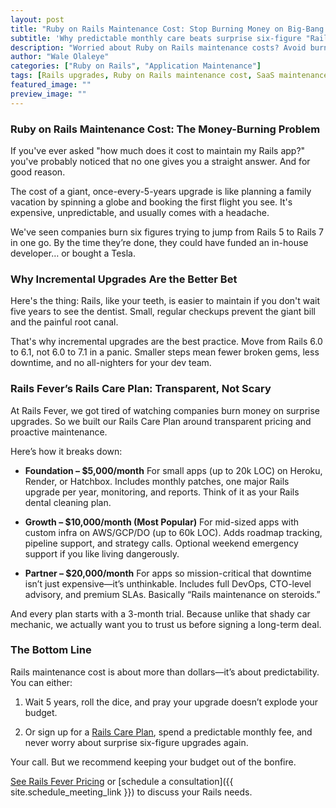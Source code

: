 ```yaml
---
layout: post
title: "Ruby on Rails Maintenance Cost: Stop Burning Money on Big-Bang Upgrades"
subtitle: 'Why predictable monthly care beats surprise six-figure "Rails emergencies"'
description: "Worried about Ruby on Rails maintenance costs? Avoid burning money on risky big-bang upgrades. Learn why monthly incremental upgrades with Rails Fever’s Care Plan save money and reduce risk."
author: "Wale Olaleye"
categories: ["Ruby on Rails", "Application Maintenance"]
tags: [Rails upgrades, Ruby on Rails maintenance cost, SaaS maintenance, Rails Care Plan]
featured_image: ""
preview_image: ""
---
```


### Ruby on Rails Maintenance Cost: The Money-Burning Problem

If you've ever asked "how much does it cost to maintain my Rails app?" you've probably noticed that no one gives you a straight answer. And for good reason.

The cost of a giant, once-every-5-years upgrade is like planning a family vacation by spinning a globe and booking the first flight you see. It's expensive, unpredictable, and usually comes with a headache.

We've seen companies burn six figures trying to jump from Rails 5 to Rails 7 in one go. By the time they’re done, they could have funded an in-house developer… or bought a Tesla.

### Why Incremental Upgrades Are the Better Bet

Here's the thing: Rails, like your teeth, is easier to maintain if you don't wait five years to see the dentist. Small, regular checkups prevent the giant bill and the painful root canal.

That's why incremental upgrades are the best practice. Move from Rails 6.0 to 6.1, not 6.0 to 7.1 in a panic. Smaller steps mean fewer broken gems, less downtime, and no all-nighters for your dev team.

### Rails Fever’s Rails Care Plan: Transparent, Not Scary

At Rails Fever, we got tired of watching companies burn money on surprise upgrades. So we built our Rails Care Plan around transparent pricing and proactive maintenance.

Here’s how it breaks down:

* **Foundation – $5,000/month**
    For small apps (up to 20k LOC) on Heroku, Render, or Hatchbox. Includes monthly patches, one major Rails upgrade per year, monitoring, and reports. Think of it as your Rails dental cleaning plan.

* **Growth – $10,000/month (Most Popular)**
    For mid-sized apps with custom infra on AWS/GCP/DO (up to 60k LOC). Adds roadmap tracking, pipeline support, and strategy calls. Optional weekend emergency support if you like living dangerously.

* **Partner – $20,000/month**
    For apps so mission-critical that downtime isn’t just expensive—it’s unthinkable. Includes full DevOps, CTO-level advisory, and premium SLAs. Basically “Rails maintenance on steroids.”

And every plan starts with a 3-month trial. Because unlike that shady car mechanic, we actually want you to trust us before signing a long-term deal.

### The Bottom Line

Rails maintenance cost is about more than dollars—it’s about predictability. You can either:

1. Wait 5 years, roll the dice, and pray your upgrade doesn’t explode your budget.

1. Or sign up for a [Rails Care Plan](/services/rails_care_plan/), spend a predictable monthly fee, and never worry about surprise six-figure upgrades again.

Your call. But we recommend keeping your budget out of the bonfire.

[See Rails Fever Pricing](/pricing/) or [schedule a consultation]({{ site.schedule_meeting_link }}) to discuss your Rails needs.
